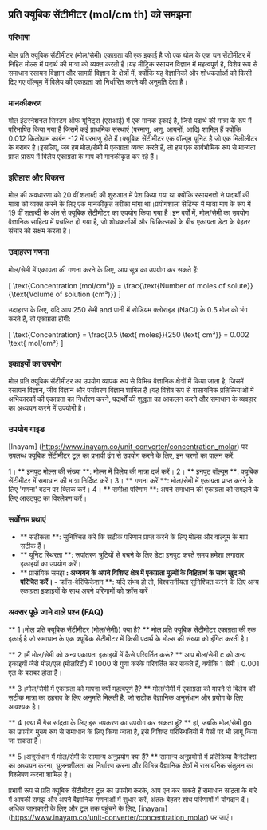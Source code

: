 ## प्रति क्यूबिक सेंटीमीटर (mol/cm th) को समझना

### परिभाषा
मोल प्रति क्यूबिक सेंटीमीटर (मोल/सेमी) एकाग्रता की एक इकाई है जो एक घोल के एक घन सेंटीमीटर में निहित मोल्स में पदार्थ की मात्रा को व्यक्त करती है।यह मीट्रिक रसायन विज्ञान में महत्वपूर्ण है, विशेष रूप से समाधान रसायन विज्ञान और सामग्री विज्ञान के क्षेत्रों में, क्योंकि यह वैज्ञानिकों और शोधकर्ताओं को किसी दिए गए वॉल्यूम में विलेय की एकाग्रता को निर्धारित करने की अनुमति देता है।

### मानकीकरण
मोल इंटरनेशनल सिस्टम ऑफ यूनिट्स (एसआई) में एक मानक इकाई है, जिसे पदार्थ की मात्रा के रूप में परिभाषित किया गया है जिसमें कई प्राथमिक संस्थाएं (परमाणु, अणु, आयनों, आदि) शामिल हैं क्योंकि 0.012 किलोग्राम कार्बन -12 में परमाणु होते हैं।क्यूबिक सेंटीमीटर एक वॉल्यूम यूनिट है जो एक मिलीलीटर के बराबर है।इसलिए, जब हम मोल/सेमी में एकाग्रता व्यक्त करते हैं, तो हम एक सार्वभौमिक रूप से मान्यता प्राप्त प्रारूप में विलेय एकाग्रता के माप को मानकीकृत कर रहे हैं।

### इतिहास और विकास
मोल की अवधारणा को 20 वीं शताब्दी की शुरुआत में पेश किया गया था क्योंकि रसायनज्ञों ने पदार्थों की मात्रा को व्यक्त करने के लिए एक मानकीकृत तरीका मांगा था।प्रयोगशाला सेटिंग्स में मात्रा माप के रूप में 19 वीं शताब्दी के अंत से क्यूबिक सेंटीमीटर का उपयोग किया गया है।इन वर्षों में, मोल/सेमी का उपयोग वैज्ञानिक साहित्य में प्रचलित हो गया है, जो शोधकर्ताओं और चिकित्सकों के बीच एकाग्रता डेटा के बेहतर संचार को सक्षम करता है।

### उदाहरण गणना
मोल/सेमी में एकाग्रता की गणना करने के लिए, आप सूत्र का उपयोग कर सकते हैं:

\[ \text{Concentration (mol/cm³)} = \frac{\text{Number of moles of solute}}{\text{Volume of solution (cm³)}} \]

उदाहरण के लिए, यदि आप 250 सेमी and पानी में सोडियम क्लोराइड (NaCl) के 0.5 मोल को भंग करते हैं, तो एकाग्रता होगी:

\[ \text{Concentration} = \frac{0.5 \text{ moles}}{250 \text{ cm³}} = 0.002 \text{ mol/cm³} \]

### इकाइयों का उपयोग
मोल प्रति क्यूबिक सेंटीमीटर का उपयोग व्यापक रूप से विभिन्न वैज्ञानिक क्षेत्रों में किया जाता है, जिसमें रसायन विज्ञान, जीव विज्ञान और पर्यावरण विज्ञान शामिल हैं।यह विशेष रूप से रासायनिक प्रतिक्रियाओं में अभिकारकों की एकाग्रता का निर्धारण करने, पदार्थों की शुद्धता का आकलन करने और समाधान के व्यवहार का अध्ययन करने में उपयोगी है।

### उपयोग गाइड
[Inayam] (https://www.inayam.co/unit-converter/concentration_molar) पर उपलब्ध क्यूबिक सेंटीमीटर टूल का प्रभावी ढंग से उपयोग करने के लिए, इन चरणों का पालन करें:

1। ** इनपुट मोल्स की संख्या **: मोल्स में विलेय की मात्रा दर्ज करें।
2। ** इनपुट वॉल्यूम **: क्यूबिक सेंटीमीटर में समाधान की मात्रा निर्दिष्ट करें।
3। ** गणना करें **: मोल/सेमी में एकाग्रता प्राप्त करने के लिए 'गणना' बटन पर क्लिक करें।
4। ** समीक्षा परिणाम **: अपने समाधान की एकाग्रता को समझने के लिए आउटपुट का विश्लेषण करें।

### सर्वोत्तम प्रथाएं
- ** सटीकता **: सुनिश्चित करें कि सटीक परिणाम प्राप्त करने के लिए मोल्स और वॉल्यूम के माप सटीक हैं।
- ** यूनिट स्थिरता **: रूपांतरण त्रुटियों से बचने के लिए डेटा इनपुट करते समय हमेशा लगातार इकाइयों का उपयोग करें।
- ** प्रासंगिक समझ **: अध्ययन के अपने विशिष्ट क्षेत्र में एकाग्रता मूल्यों के निहितार्थ के साथ खुद को परिचित करें।
-** क्रॉस-वेरिफिकेशन **: यदि संभव हो तो, विश्वसनीयता सुनिश्चित करने के लिए अन्य एकाग्रता इकाइयों के साथ अपने परिणामों को क्रॉस करें।

### अक्सर पूछे जाने वाले प्रश्न (FAQ)

** 1।मोल प्रति क्यूबिक सेंटीमीटर (मोल/सेमी)) क्या है? **
मोल प्रति क्यूबिक सेंटीमीटर एकाग्रता की एक इकाई है जो समाधान के एक क्यूबिक सेंटीमीटर में किसी पदार्थ के मोल्स की संख्या को इंगित करती है।

** 2।मैं मोल/सेमी को अन्य एकाग्रता इकाइयों में कैसे परिवर्तित करूं? **
आप मोल/सेमी c को अन्य इकाइयों जैसे मोल/एल (मोलरिटी) में 1000 से गुणा करके परिवर्तित कर सकते हैं, क्योंकि 1 सेमी। 0.001 एल के बराबर होता है।

** 3।मोल/सेमी में एकाग्रता को मापना क्यों महत्वपूर्ण है? **
मोल/सेमी में एकाग्रता को मापने से विलेय की सटीक मात्रा का ठहराव के लिए अनुमति मिलती है, जो सटीक वैज्ञानिक अनुसंधान और प्रयोग के लिए आवश्यक है।

** 4।क्या मैं गैस सांद्रता के लिए इस उपकरण का उपयोग कर सकता हूं? **
हां, जबकि मोल/सेमी go का उपयोग मुख्य रूप से समाधान के लिए किया जाता है, इसे विशिष्ट परिस्थितियों में गैसों पर भी लागू किया जा सकता है।

** 5।अनुसंधान में मोल/सेमी के सामान्य अनुप्रयोग क्या हैं? **
सामान्य अनुप्रयोगों में प्रतिक्रिया कैनेटीक्स का अध्ययन करना, घुलनशीलता का निर्धारण करना और विभिन्न वैज्ञानिक क्षेत्रों में रासायनिक संतुलन का विश्लेषण करना शामिल है।

प्रभावी रूप से प्रति क्यूबिक सेंटीमीटर टूल का उपयोग करके, आप एन कर सकते हैं समाधान सांद्रता के बारे में आपकी समझ और अपने वैज्ञानिक गणनाओं में सुधार करें, अंततः बेहतर शोध परिणामों में योगदान दें।अधिक जानकारी के लिए और टूल तक पहुंचने के लिए, [inayam] (https://www.inayam.co/unit-converter/concentration_molar) पर जाएं।